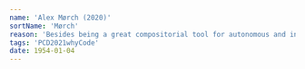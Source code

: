 ```yaml
---
name: 'Alex Mørch (2020)'
sortName: 'Mørch'
reason: 'Besides being a great compositorial tool for autonomous and interactive music, coding also bridges digital and physical space'
tags: 'PCD2021whyCode'
date: 1954-01-04
---
```

